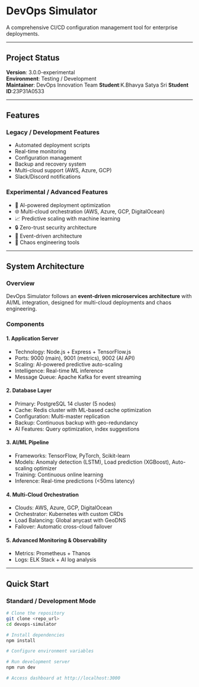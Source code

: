 # DevOps Simulator

A comprehensive CI/CD configuration management tool for enterprise deployments.

---

## Project Status
**Version**: 3.0.0-experimental  
**Environment**: Testing / Development  
**Maintainer**: DevOps Innovation Team
**Student**:K.Bhavya Satya Sri 
**Student ID**:23P31A0533

---

## Features

### Legacy / Development Features
- Automated deployment scripts
- Real-time monitoring
- Configuration management
- Backup and recovery system
- Multi-cloud support (AWS, Azure, GCP)
- Slack/Discord notifications

### Experimental / Advanced Features
- 🤖 AI-powered deployment optimization
- 🌐 Multi-cloud orchestration (AWS, Azure, GCP, DigitalOcean)
- 📈 Predictive scaling with machine learning
- 🔒 Zero-trust security architecture
- 🌊 Event-driven architecture
- 🎯 Chaos engineering tools

---

## System Architecture

### Overview
DevOps Simulator follows an **event-driven microservices architecture** with AI/ML integration, designed for multi-cloud deployments and chaos engineering.

### Components

#### 1. Application Server
- Technology: Node.js + Express + TensorFlow.js
- Ports: 9000 (main), 9001 (metrics), 9002 (AI API)
- Scaling: AI-powered predictive auto-scaling
- Intelligence: Real-time ML inference
- Message Queue: Apache Kafka for event streaming

#### 2. Database Layer
- Primary: PostgreSQL 14 cluster (5 nodes)
- Cache: Redis cluster with ML-based cache optimization
- Configuration: Multi-master replication
- Backup: Continuous backup with geo-redundancy
- AI Features: Query optimization, index suggestions

#### 3. AI/ML Pipeline
- Frameworks: TensorFlow, PyTorch, Scikit-learn
- Models: Anomaly detection (LSTM), Load prediction (XGBoost), Auto-scaling optimizer
- Training: Continuous online learning
- Inference: Real-time predictions (<50ms latency)

#### 4. Multi-Cloud Orchestration
- Clouds: AWS, Azure, GCP, DigitalOcean
- Orchestrator: Kubernetes with custom CRDs
- Load Balancing: Global anycast with GeoDNS
- Failover: Automatic cross-cloud failover

#### 5. Advanced Monitoring & Observability
- Metrics: Prometheus + Thanos
- Logs: ELK Stack + AI log analysis

---

## Quick Start

### Standard / Development Mode
```bash
# Clone the repository
git clone <repo_url>
cd devops-simulator

# Install dependencies
npm install

# Configure environment variables

# Run development server
npm run dev

# Access dashboard at http://localhost:3000
